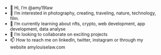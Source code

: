 - 👋 Hi, I’m @amy19law
- 👀 I’m interested in photography, creating, traveling, nature, technology, film.
- 🌱 I’m currently learning about nfts, crypto, web development, app development, data analyse
- 💞️ I’m looking to collaborate on exciting projects
- 📫 How to reach me on linkedIn, twitter, instagram or through my website amylouiselaw.com

<!---
amy19law/amy19law is a ✨ special ✨ repository because its `README.md` (this file) appears on your GitHub profile.
You can click the Preview link to take a look at your changes.
--->
